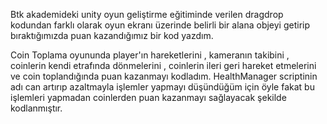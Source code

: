 Btk akademideki unity oyun geliştirme eğitiminde verilen dragdrop kodundan farklı olarak oyun ekranı üzerinde belirli bir alana objeyi getirip bıraktığımızda puan kazandığımız bir kod yazdım.

Coin Toplama oyununda player'ın hareketlerini , kameranın takibini , coinlerin kendi etrafında dönmelerini , coinlerin ileri geri hareket etmelerini ve coin toplandığında puan kazanmayı kodladım.
HealthManager scriptinin adı can artırıp azaltmayla işlemler yapmayı düşündüğüm için öyle fakat bu işlemleri yapmadan coinlerden puan kazanmayı sağlayacak şekilde kodlanmıştır.
